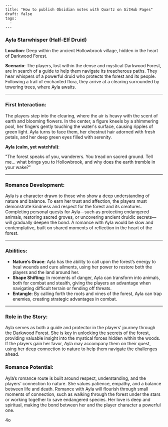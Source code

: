 ```
---
title: "How to publish Obsidian notes with Quartz on GitHub Pages"
draft: false
tags:
  - 
---
```
### Ayla Starwhisper (Half-Elf Druid)

**Location**: Deep within the ancient Hollowbrook village, hidden in the heart of Darkwood Forest.

**Scenario**: The players, lost within the dense and mystical Darkwood Forest, are in search of a guide to help them navigate its treacherous paths. They hear whispers of a powerful druid who protects the forest and its people. Following a trail of enchanted flora, they arrive at a clearing surrounded by towering trees, where Ayla awaits.

---

### **First Interaction**:

The players step into the clearing, where the air is heavy with the scent of earth and blooming flowers. In the center, a figure kneels by a shimmering pool, her fingers gently touching the water's surface, causing ripples of green light. Ayla turns to face them, her chestnut hair adorned with fresh petals, and her deep green eyes filled with serenity.

**Ayla (calm, yet watchful)**:

"The forest speaks of you, wanderers. You tread on sacred ground. Tell me... what brings you to Hollowbrook, and why does the earth tremble in your wake?"

---

### **Romance Development**:

Ayla is a character drawn to those who show a deep understanding of nature and balance. To earn her trust and affection, the players must demonstrate kindness and respect for the forest and its creatures. Completing personal quests for Ayla—such as protecting endangered animals, restoring sacred groves, or uncovering ancient druidic secrets—will gradually deepen the bond. A romance with Ayla would be slow and contemplative, built on shared moments of reflection in the heart of the forest.

---

### **Abilities**:

- **Nature’s Grace**: Ayla has the ability to call upon the forest’s energy to heal wounds and cure ailments, using her power to restore both the players and the land around her.
- **Shape Shifting**: In moments of danger, Ayla can transform into animals, both for combat and stealth, giving the players an advantage when navigating difficult terrain or fending off threats.
- **Entangle**: By calling forth the roots and vines of the forest, Ayla can trap enemies, creating strategic advantages in combat.

---

### **Role in the Story**:

Ayla serves as both a guide and protector in the players’ journey through the Darkwood Forest. She is key in unlocking the secrets of the forest, providing valuable insight into the mystical forces hidden within the woods. If the players gain her favor, Ayla may accompany them on their quest, using her deep connection to nature to help them navigate the challenges ahead.

### **Romance Potential**:

Ayla’s romance route is built around respect, understanding, and the players’ connection to nature. She values patience, empathy, and a balance between life and death. Romance with Ayla will flourish through small moments of connection, such as walking through the forest under the stars or working together to save endangered species. Her love is deep and spiritual, making the bond between her and the player character a powerful one.

4o